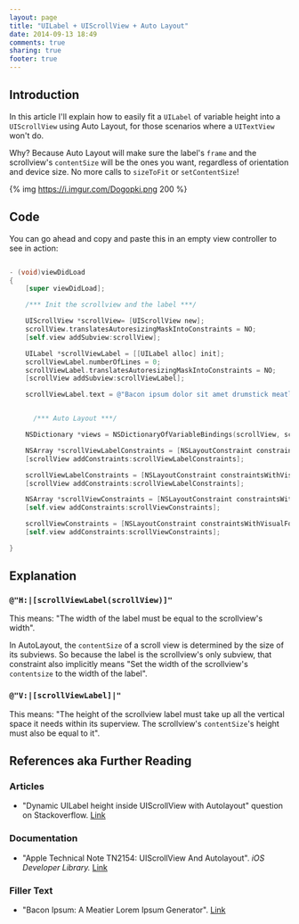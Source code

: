 ```yaml
---
layout: page
title: "UILabel + UIScrollView + Auto Layout"
date: 2014-09-13 18:49
comments: true
sharing: true
footer: true
---
```


## Introduction
In this article I'll explain how to easily fit a `UILabel` of variable height into a `UIScrollView` using Auto Layout, for those scenarios where a `UITextView` won't do.

Why? Because Auto Layout will make sure the label's `frame` and the scrollview's `contentSize` will be the ones you want, regardless of orientation and device size. No more calls to `sizeToFit` or `setContentSize`! 

{% img https://i.imgur.com/Dogopki.png 200 %}

## Code

You can go ahead and copy and paste this in an empty view controller to see in action:

```objective-c

- (void)viewDidLoad
{
    [super viewDidLoad];

    /*** Init the scrollview and the label ***/

    UIScrollView *scrollView= [UIScrollView new];
    scrollView.translatesAutoresizingMaskIntoConstraints = NO;
    [self.view addSubview:scrollView];

    UILabel *scrollViewLabel = [[UILabel alloc] init];
    scrollViewLabel.numberOfLines = 0;
    scrollViewLabel.translatesAutoresizingMaskIntoConstraints = NO;
    [scrollView addSubview:scrollViewLabel];

    scrollViewLabel.text = @"Bacon ipsum dolor sit amet drumstick meatloaf filet mignon ham t-bone andouille meatball venison cow capicola jerky shankle shoulder ground round. Shank filet mignon pork chop ham hock, short ribs jerky prosciutto tongue porchetta. Biltong kevin strip steak tail jowl jerky boudin drumstick pastrami bresaola. Sirloin tail shoulder salami, hamburger beef doner turducken chuck boudin kielbasa sausage pork loin. Ball tip leberkas fatback, pork chop tail ham ribeye. Bresaola pancetta jerky beef kielbasa frankfurter, corned beef filet mignon ribeye tongue porchetta. Prosciutto short loin sirloin doner brisket jerky swine sausage bresaola chuck. Meatloaf pork chop ribeye bacon jerky turducken, andouille pork belly beef ribs ham hock leberkas. Andouille tri-tip capicola beef t-bone shank tenderloin turducken ball tip salami pork belly shankle. Kielbasa pastrami brisket, kevin spare ribs swine tail beef jerky venison filet mignon. Kevin leberkas ball tip, brisket bresaola chuck meatloaf beef doner drumstick hamburger capicola chicken. Tri-tip biltong drumstick pork prosciutto strip steak pastrami brisket shank hamburger flank tail cow. Pastrami beef ribs ribeye boudin spare ribs pork loin. Meatloaf tail pork belly strip steak doner. T-bone meatball pastrami, pork strip steak salami tail beef boudin leberkas. Venison t-bone fatback, pig brisket pork loin landjaeger turkey tri-tip biltong. Drumstick tri-tip hamburger boudin meatball pork pork chop short ribs chuck doner t-bone bacon frankfurter porchetta beef. Turkey cow meatball andouille pancetta, flank strip steak ham hock. Frankfurter corned beef rump turducken brisket, jerky short loin flank tri-tip ball tip ham hock swine spare ribs.";


	  /*** Auto Layout ***/

    NSDictionary *views = NSDictionaryOfVariableBindings(scrollView, scrollViewLabel);

    NSArray *scrollViewLabelConstraints = [NSLayoutConstraint constraintsWithVisualFormat:@"H:|[scrollViewLabel(scrollView)]" options:0 metrics:nil views:views];
    [scrollView addConstraints:scrollViewLabelConstraints];

    scrollViewLabelConstraints = [NSLayoutConstraint constraintsWithVisualFormat:@"V:|[scrollViewLabel]|" options:0 metrics:nil views:views];
    [scrollView addConstraints:scrollViewLabelConstraints];

    NSArray *scrollViewConstraints = [NSLayoutConstraint constraintsWithVisualFormat:@"H:|-[scrollView]-|" options:0 metrics:nil views:views];
    [self.view addConstraints:scrollViewConstraints];

    scrollViewConstraints = [NSLayoutConstraint constraintsWithVisualFormat:@"V:|-[scrollView]-|" options:0 metrics:nil views:views];
    [self.view addConstraints:scrollViewConstraints];

}

```

## Explanation

### `@"H:|[scrollViewLabel(scrollView)]"`

This means: "The width of the label must be equal to the scrollview's width". 

In AutoLayout, the `contentSize` of a scroll view is determined by the size of its subviews. So because the label is the scrollview's only subview, that constraint also implicitly means "Set the width of the scrollview's `contentsize` to the width of the label". 

### `@"V:|[scrollViewLabel]|"`

This means: "The height of the scrollview label must take up all the vertical space it needs within its superview. The scrollview's `contentSize`'s height must also be equal to it".

## References aka Further Reading


### Articles

* "Dynamic UILabel height inside UIScrollView with Autolayout" question on Stackoverflow. [Link](http://stackoverflow.com/questions/19192141/dynamic-uilabel-height-inside-uiscrollview-with-autolayout)


### Documentation

* "Apple Technical Note TN2154: UIScrollView And Autolayout". *iOS Developer Library.* [Link](https://developer.apple.com/library/ios/technotes/tn2154/_index.html)

### Filler Text

* "Bacon Ipsum: A Meatier Lorem Ipsum Generator". [Link](http://baconipsum.com/)
